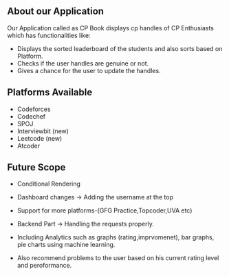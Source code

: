 ## About our Application
Our Application called as CP Book displays cp handles of CP Enthusiasts which has functionalities like:
* Displays the sorted leaderboard of the students and also sorts based on Platform.
* Checks if the user handles are genuine or not.
* Gives a chance for the user to update the handles.


## Platforms Available 
* Codeforces
* Codechef
* SPOJ
* Interviewbit (new)
* Leetcode (new)
* Atcoder


## Future Scope
* Conditional Rendering 
* Dashboard changes
  -> Adding the username at the top

* Support for more platforms-(GFG Practice,Topcoder,UVA etc)

* Backend Part
  -> Handling the requests properly.

* Including Analytics such as graphs (rating,imprvomenet), bar graphs, pie charts using machine learning.

* Also recommend problems to the user based on his current rating level and peroformance.

